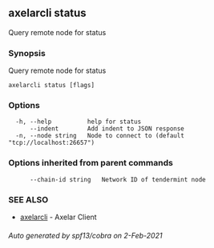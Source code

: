 ## axelarcli status

Query remote node for status

### Synopsis

Query remote node for status

```
axelarcli status [flags]
```

### Options

```
  -h, --help          help for status
      --indent        Add indent to JSON response
  -n, --node string   Node to connect to (default "tcp://localhost:26657")
```

### Options inherited from parent commands

```
      --chain-id string   Network ID of tendermint node
```

### SEE ALSO

* [axelarcli](axelarcli.md)	 - Axelar Client

###### Auto generated by spf13/cobra on 2-Feb-2021
